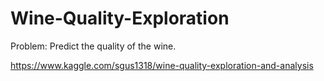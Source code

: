 # Wine-Quality-Exploration
Problem: Predict the quality of the wine.


https://www.kaggle.com/sgus1318/wine-quality-exploration-and-analysis
